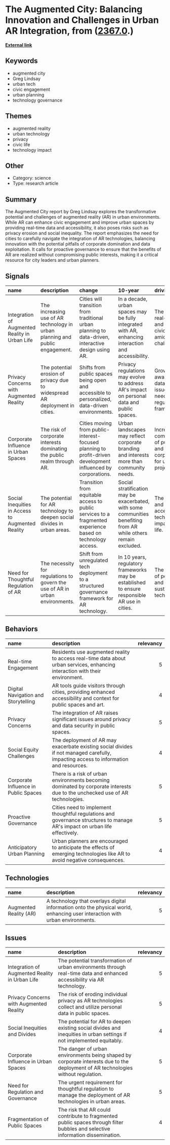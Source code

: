 # __The Augmented City: Balancing Innovation and Challenges in Urban AR Integration__, from ([2367.0](https://kghosh.substack.com/p/2367.0).)

__[External link](https://urban.tech.cornell.edu/the-augmented-city/)__



## Keywords

* augmented city
* Greg Lindsay
* urban tech
* civic engagement
* urban planning
* technology governance

## Themes

* augmented reality
* urban technology
* privacy
* civic life
* technology impact

## Other

* Category: science
* Type: research article

## Summary

The Augmented City report by Greg Lindsay explores the transformative potential and challenges of augmented reality (AR) in urban environments. While AR can enhance civic engagement and improve urban spaces by providing real-time data and accessibility, it also poses risks such as privacy erosion and social inequality. The report emphasizes the need for cities to carefully navigate the integration of AR technologies, balancing innovation with the potential pitfalls of corporate domination and data exploitation. It calls for proactive governance to ensure that the benefits of AR are realized without compromising public interests, making it a critical resource for city leaders and urban planners.

## Signals

| name                                             | description                                                                  | change                                                                                                       | 10-year                                                                                                          | driving-force                                                                                       |   relevancy |
|:-------------------------------------------------|:-----------------------------------------------------------------------------|:-------------------------------------------------------------------------------------------------------------|:-----------------------------------------------------------------------------------------------------------------|:----------------------------------------------------------------------------------------------------|------------:|
| Integration of Augmented Reality in Urban Life   | The increasing use of AR technology in urban planning and public engagement. | Cities will transition from traditional urban planning to data-driven, interactive design using AR.          | In a decade, urban spaces may be fully integrated with AR, enhancing interaction and accessibility.              | The need for real-time data and improved civic engagement amidst urban challenges.                  |           4 |
| Privacy Concerns with Augmented Reality          | The potential erosion of privacy due to widespread AR deployment in cities.  | Shifts from public spaces being open and accessible to personalized, data-driven environments.               | Privacy regulations may evolve to address AR's impact on personal data and public spaces.                        | Growing awareness of data privacy issues and the need for regulatory frameworks.                    |           5 |
| Corporate Influence in Urban Spaces              | The risk of corporate interests dominating the public realm through AR.      | Cities moving from public-interest-focused planning to profit-driven development influenced by corporations. | Urban landscapes may reflect corporate branding and interests more than community needs.                         | Increasing commercialization of public spaces and reliance on corporate funding for urban projects. |           5 |
| Social Inequities in Access to Augmented Reality | The potential for AR technology to deepen social divides in urban areas.     | Transition from equitable access to public services to a fragmented experience based on technology access.   | Social stratification may be exacerbated, with some communities benefiting from AR while others remain excluded. | The digital divide and unequal access to technology impacting urban life.                           |           4 |
| Need for Thoughtful Regulation of AR             | The necessity for regulations to govern the use of AR in urban environments. | Shift from unregulated tech deployment to a structured governance framework for AR technology.               | In 10 years, regulatory frameworks may be established to ensure responsible AR use in cities.                    | The recognition of potential risks and the need for sustainable urban tech governance.              |           5 |

## Behaviors

| name                                 | description                                                                                                                          |   relevancy |
|:-------------------------------------|:-------------------------------------------------------------------------------------------------------------------------------------|------------:|
| Real-time Engagement                 | Residents use augmented reality to access real-time data about urban services, enhancing interaction with their environment.         |           5 |
| Digital Navigation and Storytelling  | AR tools guide visitors through cities, providing enhanced accessibility and context for public spaces and art.                      |           4 |
| Privacy Concerns                     | The integration of AR raises significant issues around privacy and data security in public spaces.                                   |           5 |
| Social Equity Challenges             | The deployment of AR may exacerbate existing social divides if not managed carefully, impacting access to information and resources. |           4 |
| Corporate Influence in Public Spaces | There is a risk of urban environments becoming dominated by corporate interests due to the unchecked use of AR technologies.         |           5 |
| Proactive Governance                 | Cities need to implement thoughtful regulations and governance structures to manage AR's impact on urban life effectively.           |           5 |
| Anticipatory Urban Planning          | Urban planners are encouraged to anticipate the effects of emerging technologies like AR to avoid negative consequences.             |           4 |

## Technologies

| name                   | description                                                                                                                 |   relevancy |
|:-----------------------|:----------------------------------------------------------------------------------------------------------------------------|------------:|
| Augmented Reality (AR) | A technology that overlays digital information onto the physical world, enhancing user interaction with urban environments. |           5 |

## Issues

| name                                           | description                                                                                                                       |   relevancy |
|:-----------------------------------------------|:----------------------------------------------------------------------------------------------------------------------------------|------------:|
| Integration of Augmented Reality in Urban Life | The potential transformation of urban environments through real-time data and enhanced accessibility via AR technology.           |           5 |
| Privacy Concerns with Augmented Reality        | The risk of eroding individual privacy as AR technologies collect and utilize personal data in public spaces.                     |           5 |
| Social Inequities and Divides                  | The potential for AR to deepen existing social divides and inequities in urban settings if not implemented equitably.             |           4 |
| Corporate Influence in Urban Spaces            | The danger of urban environments being shaped by corporate interests due to the deployment of AR technologies without regulation. |           5 |
| Need for Regulation and Governance             | The urgent requirement for thoughtful regulation to manage the deployment of AR technologies in urban areas.                      |           5 |
| Fragmentation of Public Spaces                 | The risk that AR could contribute to fragmented public spaces through filter bubbles and selective information dissemination.     |           4 |